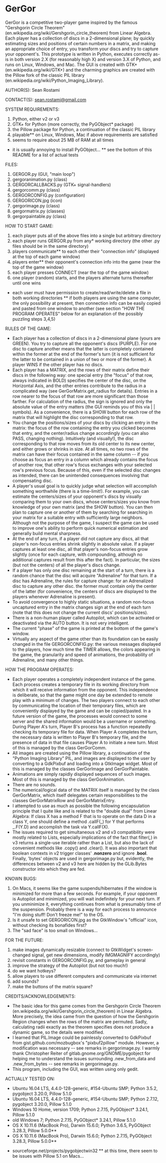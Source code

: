 # GerGor
GerGor is a competitive two-player game inspired by the famous "Gershgorin Circle Theorem" (en.wikipedia.org/wiki/Gershgorin_circle_theorem) from Linear Algebra. Each player has a collection of discs in a 2-dimensional plane; by quickly estimating sizes and positions of certain numbers in a matrix, and making an appropriate choice of entry, you transform your discs and try to capture your opponent's. This prototype is written in Python, executes correctly as-is in both version 2.X (for reasonably high X) and version 3.X of Python, and runs on Linux, Windows, and Mac. The GUI is created with GTK+ (en.wikipedia.org/wiki/GTK+) and the charming graphics are created with the Pillow fork of the classic PIL library (en.wikipedia.org/wiki/Python_Imaging_Library).

AUTHOR(S):
Sean Rostami


CONTACT(S):
sean.rostami@gmail.com


SYSTEM REQUIREMENTS:
1) Python, either v2 or v3
2) GTK+ for Python (more correctly, the PyGObject* package)
3) the Pillow package for Python, a continuation of the classic PIL library
4) playable** on Linux, Windows, Mac if above requirements are satisfied
5) seems to require about 25 MB of RAM at all times
* it is usually annoying to install PyGObject...
** see the bottom of this README for a list of actual tests


FILES:
1) GERGOR.py		(GUI, "main loop")
2) gergoranimation.py	(class)
3) GERGORCALLBACKS.py	(GTK+ signal-handlers)
4) gergorcomm.py	(class)
5) GERGORCONFIG.py	(configuration)
6) GERGORICON.jpg	(icon)
7) gergorimage.py	(class)
8) gergormatrix.py	(classes)
9) gergorpaintable.py	(class)


HOW TO START GAME:
1) each player puts all of the above files into a single but arbitrary directory
2) each player runs GERGOR.py from any* working directory (the other .py files should be in the same directory)
3) players communicate** to each other their "connection info" (displayed at the top of each game window)
4) players enter** their opponent's connection info into the game (near the top of the game window)
5) each player presses CONNECT (near the top of the game window)
6) one player (random) starts, and the players alternate turns thereafter until one wins
* each user must have permission to create/read/write/delete a file in both working directories
** if both players are using the same computer, the only possibility at present, then connection info can be easily copied and pasted from one window to another
(see section "HOW THE PROGRAM OPERATES" below for an explanation of the possibly puzzling steps 3,4,5)


RULES OF THE GAME: 
- Each player has a collection of discs in a 2-dimensional plane (yours are GREEN). You try to capture all the opponent's discs (PURPLE). For one disc to capture another means that the latter is completely contained within the former at the end of the former's turn (it is not sufficient for the latter to be contained in a union of two or more of the former). A player WINS if the other player has no discs. 
- Each player has a MATRIX, and the rows of their matrix define their discs in the following way: one special entry (the "focus" of that row, always indicated in BOLD) specifies the center of the disc, on the Horizontal Axis, and the other entries contribute to the radius in a complicated way (see GerGorMatrix.get_radius for details). Entries in a row nearer to the focus of that row are more significant than those farther. For calculation of the radius, the sign is ignored and only the absolute value of the entry matters (the GUI reminds you of this via | | symbols). As a convenience, there is a SHOW button for each row of the matrix that will highlight the disc corresponding to that row.
- You change the positions/sizes of your discs by clicking an entry in the matrix: the focus of the row containing the entry you clicked becomes that entry, and the center/radius change accordingly (you can also PASS, changing nothing). Intuitively (and visually!), the disc corresponding to that row moves from its old center to its new center, and either grows or shrinks in size. At all times, no two rows of the matrix can have their focus contained in the same column -- if you choose as focus an entry in a column which already contains the focus of another row, that other row's focus exchanges with your selected row's previous focus. Because of this, even if the selected disc changes as intended, there can be unintended consequences involving that compensating disc. 
- A player's usual goal is to quickly judge what selection will accomplish something worthwhile (there is a time-limit!). For example, you can estimate the centers/sizes of your opponent's discs by visually comparing them to your own discs, whose centers/sizes you know from knowledge of your own matrix (and the SHOW button). You can then plan to capture one or another of them by searching for searching in your matrix for a suitable entry with sufficiently large neighbors. Although not the purpose of the game, I suspect the game can be used to improve one's ability to perform quick numerical estimation and generally build mental sharpness.
- At the end of any turn, if a player did not capture any discs, all that player's non-focus entries shrink slightly in absolute value. If a player captures at least one disc, all that player's non-focus entries grow slightly (once for each capture, with compounding, although no additional captures result from this after the fact). In particular, the sizes (but not the centers) of all the player's discs change. 
- If a player has only one disc remaining at the start of a turn, there is a random chance that the disc will acquire "Adrenaline" for that turn. If a disc has Adrenaline, the rules for capture change: for an Adrenalized disc to capture any other disc. the former must contain only the center of the latter (for convenience, the centers of discs are displayed to the players whenever Adrenaline is present). 
- To avoid convergence to highly static situations, a random non-focus uncaptured entry in the matrix changes sign at the end of each turn (note that this does not change the current discs' positions/sizes). 
- There is a non-human player called Autopilot, which can be activated or deactivated via the AUTO button. It is not very intelligent. 
- The current "phase" of the game is printed at the bottom of the game's window. 
- Virtually any aspect of the game other than its foundation can be easily changed in the file GERGORCONFIG.py: the various messages displayed to the players, how much time the TIMER allows, the colors appearing in the game, the granularity and speed of animations, the probability of Adrenaline, and many other things.


HOW THE PROGRAM OPERATES:
- Each player operates a completely independent instance of the game. Each process creates a temporary file in its working directory from which it will receive information from the opponent. This independence is deliberate, so that the game might one day be extended to remote play with a minimum of changes. The two players connect to each other by communicating the location of their temporary files, which are conveniently displayed by the game and can be copied/pasted. In a future version of the game, the processes would connect to some server and the shared information would be a username or something. During Player A's turn, Player B's process has a function repeatedly checking its temporary file for data. When Player A completes the turn, the necessary data is written to Player B's temporary file, and the presence of data in that file causes Player A to initiate a new turn. Most of this is managed by the class GerGorComm.
- All images are created using the Pillow library, a continuation of the "Python Imaging Library" PIL, and images are displayed to the user by converting to a GdkPixbuf and loading into a GtkImage widget. Most of this is managed by the classes GerGorImage and GerGorPaintable.
- Animations are simply rapidly displayed sequences of such images. Most of this is managed by the class GerGorAnimation.
- There are no sounds. 
- The numerical/logical data of the MATRIX itself is managed by the class GerGorMatrix, which itself delegates certain responsibilities to the classes GerGorMatrixRow and GerGorMatrixEntry. 
- I attempted to use as much as possible the following encapsulation principle that I quite like and is related to the "double dual" from Linear Algebra: If class X has a method F that is to operate on the data D in a class Y, one should define a method .callF(_) for Y that performs _.F(Y.D) and accomplish the task via Y.callF(X).
- The issues required to get simultaneous v2 and v3 compatibility were mostly related to Lists, especially implications of the fact that filter(_,_) in v3 returns a single-use iterable rather than a List, but also the lack of convenient methods like .copy() and .clear(). It was also important that boolean contexts in v2 trigger classes' .__nonzero__ and ignore .__bool__. Finally, 'bytes' objects are used in gergorimage.py but, evidently, the differences between v2 and v3 here are hidden by the GLib.Bytes constructor into which they are fed.


KNOWN BUGS:
1) On Macs, it seems like the game suspends/hibernates if the window is minimized for more than a few seconds. For example, if your opponent is Autopilot and minimized, you will wait indefinitely for your next turn. If you unminimize it, everything continues from what is presumably time of the suspension. Probably there is a way for each process to announce "I'm doing stuff! Don't freeze me!" to the OS.
2) Is it unsafe to set GERGORICON.jpg as the GtkWindow's "official" icon, without checking its bonafides first?
3) The "sad face" is too small on Windows...


FOR THE FUTURE:
1) make images dynamically resizable (connect to GtkWidget's screen-changed signal, get new dimensions, modify IMGMAGNIFY accordingly)
2) revisit constants in GERGORCONFIG.py, and gameplay in general
3) improve the strategy of the Autopilot (but not too much!)
4) do we want hotkeys?
5) allow players to use different computers and communicate via internet
6) add sounds?
7) make the buttons of the matrix square?


CREDITS/ACKNOWLEDGEMENTS:
- The basic idea for this game comes from the Gershgorin Circle Theorem (en.wikipedia.org/wiki/Gershgorin_circle_theorem) in Linear Algebra. More precisely, the idea came from the question of how the Gershgorin Region changes when the rows of the matrix are permuted. Sadly, calculating radii exactly as the theorem specifies does not produce a dynamic game, so the details were modified. 
- I learned that PIL.Image could be painlessly converted to GdkPixbuf from gist.github.com/mozbugbox's "pixbuf2pillow" module. However, a modification was necessary -- see remarks in gergorimage.py. I warmly thank Christopher Reiter of gitlab.gnome.org/GNOME/pygobject for helping me to understand the issues surrounding .new_from_data and .new_from_bytes -- see remarks in gergorimage.py.
- This program, including the GUI, was written using only gedit.


ACTUALLY TESTED ON:
- Ubuntu 16.04 LTS, 4.4.0-128-generic, #154-Ubuntu SMP; Python 3.5.2, pygobject 3.20.0, Pillow 5.1.0
- Ubuntu 16.04 LTS, 4.4.0-128-generic, #154-Ubuntu SMP; Python 2.7.12, pygobject 3.20.0, Pillow 5.1.0
- Windows 10 Home, version 1709; Python 2.7.15, PyGObject* 3.24.1, Pillow 5.1.0
- old Windows 7; Python 2.7.15, PyGObject* 3.24.1, Pillow 5.1.0
- OS X 10.11.6 (MacBook Pro), Darwin 15.6.0; Python 3.6.5, PyGObject 3.28.3, Pillow 5.0.0**
- OS X 10.11.6 (MacBook Pro), Darwin 15.6.0; Python 2.7.15, PyGObject 3.28.3, Pillow 5.0.0**
* sourceforge.net/projects/pygobjectwin32
** at this time, there seem to be issues with Pillow 5.1 on Macs...
